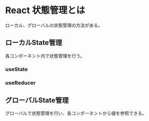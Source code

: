 # React 状態管理とは
ローカル、グローバルの状態管理の方法がある。


## ローカルState管理
各コンポーネント内で状態管理を行う。

### useState

### useReducer


## グローバルState管理
グローバルで状態管理を行い、各コンポーネントから値を参照できる。

